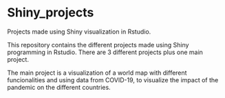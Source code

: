 # Shiny_projects
Projects made using Shiny visualization in Rstudio.

This repository contains the different projects made using Shiny programming in Rstudio. There are 3 different projects plus one main project.

The main project is a visualization of a world map with different funcionalities and using data from COVID-19, to visualize the impact of the pandemic on the different countries.
